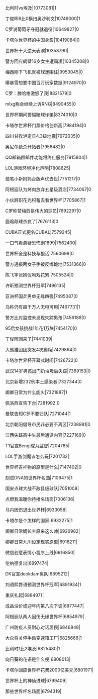 比利时vs埃及|10773081|1

丁俊晖6比0横扫奥沙利文|10746000|1

C罗说葡萄牙夺冠就退役|10649827|0

卡塔尔世界杯的中国身影|10419084|0

世界杯十大逆天表演|10358790|

警方回应鹤壁16岁女生遭霸凌|10345208|0

梅西刚下飞机就被球迷围住|9953045|0

曝暴雪想要中国百万玩家数据|9124970|0

C罗：滕哈格激怒了我|8821579|0

mlxg称会继续上诉RNG|8490455|0

世界杯期间警惕赌球诈骗|8374010|0

卡塔尔世界杯门票价格创新高|7984194|0

四川甘孜泸定县4.3级地震|7972035|0

奥尼尔绝杀开拓者|7956482|0

QQ邮箱群邮件功能将终止服务|7915804|1

LOL游戏环境净化声明|7808625|

蜡笔小新妈妈台版声优去世|7751217|0

阿根廷队为烤肉放弃五星级酒店|7734067|0

小伙辞职花光积蓄去看世界杯|7705867|1

C罗称赞梅西是伟大的球员|7692297|0

鹿晗颠球杀疯了|7676113|0

CUBA正式更名CUBAL|7579245|

一口气看悬疑恐怖剧1899|7562400|

世界杯全是科技与狠活|7560698|0

警方通报两女子手被反绑跪地|7531366|0

陈飞宇张婧仪吻戏花絮|7505524|0

许昕预测世界杯冠军|7496135|

亚洲杯国乒男单无缘四强|7495087|0

乌称仍有超千万人无电可用|7467731|1

警方比对监控未发现失踪男孩|7456188|0

95后女孩挑战1年花1万块|7454170|0

丁俊晖回来了|7441039|

大熊猫团团突发4次癫痫|7429864|0

卡塔尔世界杯开幕式时间|7426722|0

武汉14岁男孩出门扔垃圾后失踪|7369153|0

北京新增232例本土感染者|7327344|0

卿卿日常为什么能火|7321887|1

佩洛西宣告下台|7281992|0

曼联告知C罗不要归队|7271044|1

北京朝阳倡导市民非必要不离区|7238981|0

江西失踪高中生最后通话内容|7227169|0

T1官宣Bengi成为监督|7204785|

LOL手游剑魔该怎么玩|7201732|

世界杯吉祥物的原型是什么|7147402|0

刻进DNA的世界杯名曲|7109475|1

国安点球大战不敌县级球队|7051008|

点燃我温暖你待播名场面|7006136|

马内因伤退出世界杯|6933058|

卡塔尔是个怎样的国家|6932275|1

卿卿日常嫡长主原来这么帅|6926982|

卿卿日常九川设定现实原型|6918211|

微信创意表情小程序上线|6916850|

伦纳德复出|6897474|

DK官宣deokdam离队|6895212|

刘语熙唇语预测世界杯冠军|6891934|1

重庆扎起|6884971|

成品油价或迎年内第八次下调|6877447|

阿根廷队两人因伤无缘世界杯|6854979|

广州防疫人员耐心对话居民|6846848|

大众将关停手动变速箱工厂|6825666|1

比利时1比2埃及|6825480|1

向日葵的花语是什么梗|6808013|

卡塔尔回应世界杯花费2000亿美元|6801971|

世界杯上的神仙进球|6799409|

那些世界杯名场面|6794319|

